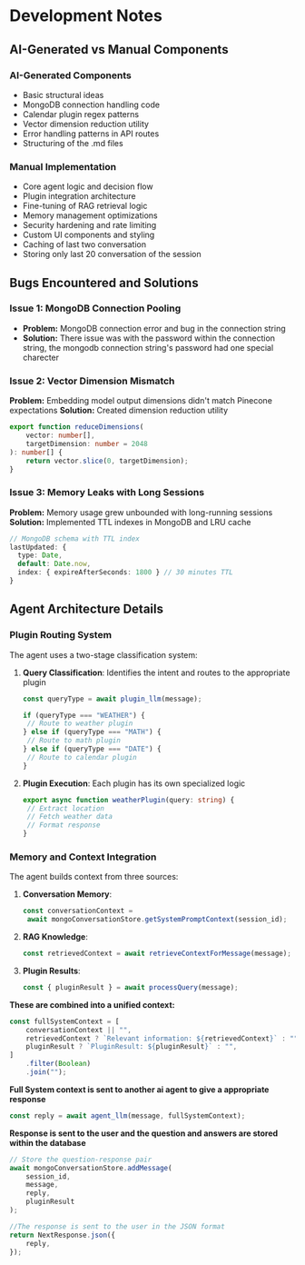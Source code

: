 # Development Notes

## AI-Generated vs Manual Components

### AI-Generated Components

- Basic structural ideas
- MongoDB connection handling code
- Calendar plugin regex patterns
- Vector dimension reduction utility
- Error handling patterns in API routes
- Structuring of the .md files

### Manual Implementation

- Core agent logic and decision flow
- Plugin integration architecture
- Fine-tuning of RAG retrieval logic
- Memory management optimizations
- Security hardening and rate limiting
- Custom UI components and styling
- Caching of last two conversation
- Storing only last 20 conversation of the session

## Bugs Encountered and Solutions

### Issue 1: MongoDB Connection Pooling

- **Problem:** MongoDB connection error and bug in the connection string
- **Solution:** There issue was with the password within the connection string, the mongodb connection string's password had one special charecter

### Issue 2: Vector Dimension Mismatch

**Problem:** Embedding model output dimensions didn't match Pinecone expectations
**Solution:** Created dimension reduction utility

```typescript
export function reduceDimensions(
	vector: number[],
	targetDimension: number = 2048
): number[] {
	return vector.slice(0, targetDimension);
}
```

### Issue 3: Memory Leaks with Long Sessions

**Problem:** Memory usage grew unbounded with long-running sessions
**Solution:** Implemented TTL indexes in MongoDB and LRU cache

```typescript
// MongoDB schema with TTL index
lastUpdated: {
  type: Date,
  default: Date.now,
  index: { expireAfterSeconds: 1800 } // 30 minutes TTL
}
```

## Agent Architecture Details

### Plugin Routing System

The agent uses a two-stage classification system:

1. **Query Classification**: Identifies the intent and routes to the appropriate plugin

   ```typescript
   const queryType = await plugin_llm(message);

   if (queryType === "WEATHER") {
   	// Route to weather plugin
   } else if (queryType === "MATH") {
   	// Route to math plugin
   } else if (queryType === "DATE") {
   	// Route to calendar plugin
   }
   ```

2. **Plugin Execution**: Each plugin has its own specialized logic

   ```typescript
   export async function weatherPlugin(query: string) {
   	// Extract location
   	// Fetch weather data
   	// Format response
   }
   ```

### Memory and Context Integration

The agent builds context from three sources:

1. **Conversation Memory**:

   ```typescript
   const conversationContext =
   	await mongoConversationStore.getSystemPromptContext(session_id);
   ```

2. **RAG Knowledge**:

   ```typescript
   const retrievedContext = await retrieveContextForMessage(message);
   ```

3. **Plugin Results**:

   ```typescript
   const { pluginResult } = await processQuery(message);
   ```

**These are combined into a unified context:**

```typescript
const fullSystemContext = [
	conversationContext || "",
	retrievedContext ? `Relevant information: ${retrievedContext}` : "",
	pluginResult ? `PluginResult: ${pluginResult}` : "",
]
	.filter(Boolean)
	.join("");
```

**Full System context is sent to another ai agent to give a appropriate response**

```typescript
const reply = await agent_llm(message, fullSystemContext);
```

**Response is sent to the user and the question and answers are stored within the database**

```typescript
// Store the question-response pair
await mongoConversationStore.addMessage(
	session_id,
	message,
	reply,
	pluginResult
);

//The response is sent to the user in the JSON format
return NextResponse.json({
	reply,
});
```
